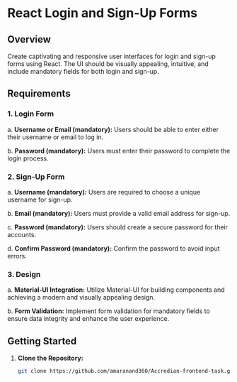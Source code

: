 # React Login and Sign-Up Forms

## Overview

Create captivating and responsive user interfaces for login and sign-up forms using React. The UI should be visually appealing, intuitive, and include mandatory fields for both login and sign-up.

## Requirements

### 1. Login Form

a. **Username or Email (mandatory):** Users should be able to enter either their username or email to log in.

b. **Password (mandatory):** Users must enter their password to complete the login process.

### 2. Sign-Up Form

a. **Username (mandatory):** Users are required to choose a unique username for sign-up.

b. **Email (mandatory):** Users must provide a valid email address for sign-up.

c. **Password (mandatory):** Users should create a secure password for their accounts.

d. **Confirm Password (mandatory):** Confirm the password to avoid input errors.

### 3. Design

a. **Material-UI Integration:** Utilize Material-UI for building components and achieving a modern and visually appealing design.

b. **Form Validation:** Implement form validation for mandatory fields to ensure data integrity and enhance the user experience.

## Getting Started

1. **Clone the Repository:**
   ```bash
   git clone https://github.com/amaranand360/Accredian-frontend-task.git
